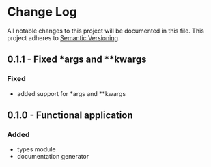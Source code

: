 # Change Log
All notable changes to this project will be documented in this file.
This project adheres to [Semantic Versioning](http://semver.org/).

## 0.1.1 - Fixed \*args and \*\*kwargs
### Fixed
- added support for \*args and \*\*kwargs

## 0.1.0 - Functional application
### Added
- types module
- documentation generator
